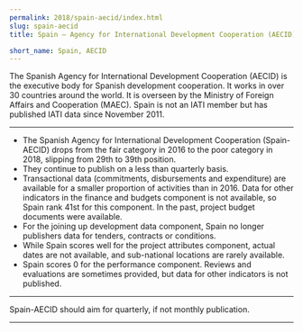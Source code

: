 ```yaml
---
permalink: 2018/spain-aecid/index.html
slug: spain-aecid
title: Spain – Agency for International Development Cooperation (AECID)

short_name: Spain, AECID
---
```


The Spanish Agency for International Development Cooperation (AECID) is the executive body for Spanish development cooperation. It works in over 30 countries around the world. It is overseen by the Ministry of Foreign Affairs and Cooperation (MAEC). Spain is not an IATI member but has published IATI data since November 2011.

---

- The Spanish Agency for International Development Cooperation (Spain-AECID) drops from the fair category in 2016 to the poor category in 2018, slipping from 29th to 39th position.
- They continue to publish on a less than quarterly basis.
- Transactional data (commitments, disbursements and expenditure) are available for a smaller proportion of activities than in 2016. Data for other indicators in the finance and budgets component is not available, so Spain rank 41st for this component. In the past, project budget documents were available.
- For the joining up development data component, Spain no longer publishers data for tenders, contracts or conditions.
- While Spain scores well for the project attributes component, actual dates are not available, and sub-national locations are rarely available.
- Spain scores 0 for the performance component. Reviews and evaluations are sometimes provided, but data for other indicators is not published.

---

Spain-AECID should aim for quarterly, if not monthly publication.

---
